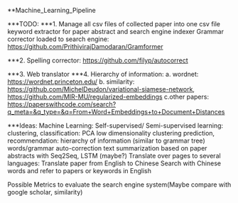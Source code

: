 **Machine_Learning_Pipeline

***TODO:
***1. Manage all csv files of collected paper into one csv file
keyword extractor for paper abstract and search engine indexer
Grammar corrector loaded to search engine: https://github.com/PrithivirajDamodaran/Gramformer 

***2. Spelling corrector: https://github.com/filyp/autocorrect

***3. Web translator
***4. Hierarchy of information:
          a. wordnet: https://wordnet.princeton.edu/ 
          b. similarity: https://github.com/MichelDeudon/variational-siamese-network,
                         https://github.com/MIR-MU/regularized-embeddings
          c.other papers: https://paperswithcode.com/search?q_meta=&q_type=&q=From+Word+Embeddings+to+Document+Distances 

***Ideas:
Machine Learning:
Self-supervised/ Semi-supervised learning: clustering, classification: PCA low dimensionality clustering
prediction, recommendation: hierarchy of information (similar to grammar tree)
words/grammar auto-correction
text summarization based on paper abstracts with Seq2Seq, LSTM (maybe?)
Translate over pages to several languages:
Translate paper from English to Chinese
Search with Chinese words and refer to papers or keywords in English

Possible Metrics to evaluate the search engine system(Maybe compare with google scholar, similarity)

